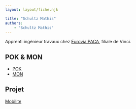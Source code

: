```yaml
---
layout: layout/fiche.njk

title: "Schultz Mathis"
authors:
    - "Schultz Mathis"
---
```


Apprenti ingénieur travaux chez [Eurovia PACA](https://www.eurovia.fr/), filiale de Vinci.

## POK & MON

* [POK](./pok)
* [MON](./mon)

## Projet

[Mobilite](../../../projets/20XX-20YY/Mobilite)